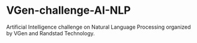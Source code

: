# VGen-challenge-AI-NLP

Artificial Intelligence challenge on Natural Language Processing organized by VGen and Randstad Technology.
